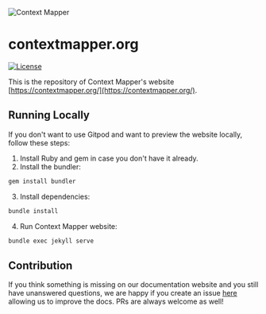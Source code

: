 ![Context Mapper](https://raw.githubusercontent.com/wiki/ContextMapper/context-mapper-dsl/logo/cm-logo-github-small.png)  
# contextmapper.org
[![License](https://img.shields.io/badge/License-MIT-blue.svg)](https://opensource.org/licenses/MIT)

This is the repository of Context Mapper's website [https://contextmapper.org/](https://contextmapper.org/).

## Running Locally
If you don't want to use Gitpod and want to preview the website locally, follow these steps:

 1. Install Ruby and gem in case you don't have it already.
 2. Install the bundler: 

 ```bash
 gem install bundler
 ```

 3. Install dependencies: 
 
 ```bash
 bundle install
 ```

 4. Run Context Mapper website: 
 
 ```bash
 bundle exec jekyll serve
 ```

## Contribution
If you think something is missing on our documentation website and you still have unanswered questions, we are happy if you create an issue [here](https://github.com/ContextMapper/contextmapper.github.io/issues) allowing us to improve the docs. PRs are always welcome as well!

